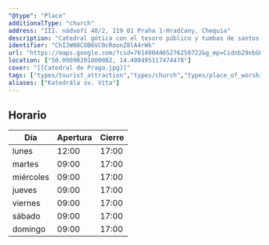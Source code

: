 ```yaml
---
"@type": "Place"
additionalType: "church"
address: "III. nádvoří 48/2, 119 01 Praha 1-Hradčany, Chequia"
description: "Catedral gótica con el tesoro público y tumbas de santos, como san Vito, san Wenceslao y san Adalberto."
identifier: "ChIJW08COB6VC0cRoonZ8lA4rWk"
url: "https://maps.google.com/?cid=7614804465276258722&g_mp=Cidnb29nbGUubWFwcy5wbGFjZXMudjEuUGxhY2VzLlNlYXJjaFRleHQQABgEIAA"
location: ["50.09098201800082, 14.400495117474478"]
cover: "[[Catedral de Praga.jpg]]"
tags: ["types/tourist_attraction","types/church","types/place_of_worship","types/point_of_interest","types/establishment"]
aliases: ["Katedrála sv. Víta"]
---
```


## Horario

| Día  | Apertura  | Cierre  |
|---|---|---|
| lunes | 12:00 | 17:00 |
| martes | 09:00 | 17:00 |
| miércoles | 09:00 | 17:00 |
| jueves | 09:00 | 17:00 |
| viernes | 09:00 | 17:00 |
| sábado | 09:00 | 17:00 |
| domingo | 09:00 | 17:00 |